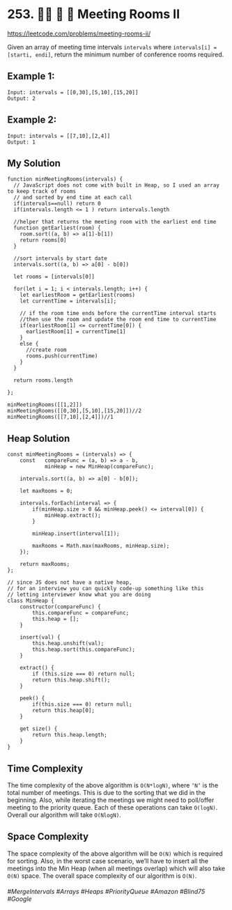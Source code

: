 # 253. 👩‍🦯 🔎 🌴 Meeting Rooms II
https://leetcode.com/problems/meeting-rooms-ii/

Given an array of meeting time intervals `intervals` where `intervals[i] = [starti, endi]`, return the minimum number of conference rooms required.

## Example 1:

````
Input: intervals = [[0,30],[5,10],[15,20]]
Output: 2
````

## Example 2:

````
Input: intervals = [[7,10],[2,4]]
Output: 1
````

## My Solution 

````
function minMeetingRooms(intervals) {
  // JavaScript does not come with built in Heap, so I used an array to keep track of rooms 
  // and sorted by end time at each call
  if(intervals==null) return 0
  if(intervals.length <= 1 ) return intervals.length
  
  //helper that returns the meeting room with the earliest end time
  function getEarliest(room) {
    room.sort((a, b) => a[1]-b[1])
    return rooms[0]
  }
  
  //sort intervals by start date
  intervals.sort((a, b) => a[0] - b[0])
  
  let rooms = [intervals[0]]
  
  for(let i = 1; i < intervals.length; i++) {
    let earliestRoom = getEarliest(rooms)
    let currentTime = intervals[i];
    
    // if the room time ends before the currentTime interval starts
    //then use the room and update the room end time to currentTime
    if(earliestRoom[1] <= currentTime[0]) {
      earliestRoom[1] = currentTime[1]
    }
    else {
      //create room
      rooms.push(currentTime)
    }
  }
  
  return rooms.length
  
};

minMeetingRooms([[1,2]])
minMeetingRooms([[0,30],[5,10],[15,20]])//2
minMeetingRooms([[7,10],[2,4]])//1
````

## Heap Solution 
````
const minMeetingRooms = (intervals) => {
    const   compareFunc = (a, b) => a - b,
            minHeap = new MinHeap(compareFunc);
    
    intervals.sort((a, b) => a[0] - b[0]);
    
    let maxRooms = 0;
    
    intervals.forEach(interval => {
        if(minHeap.size > 0 && minHeap.peek() <= interval[0]) {
            minHeap.extract();
        }
        
        minHeap.insert(interval[1]);
        
        maxRooms = Math.max(maxRooms, minHeap.size);
    });
    
    return maxRooms;
};

// since JS does not have a native heap, 
// for an interview you can quickly code-up something like this
// letting interviewer know what you are doing
class MinHeap {
    constructor(compareFunc) {
        this.compareFunc = compareFunc;
        this.heap = [];
    }
    
    insert(val) {
        this.heap.unshift(val);
        this.heap.sort(this.compareFunc);
    }
    
    extract() {
        if (this.size === 0) return null;
        return this.heap.shift();
    }
    
    peek() {
        if(this.size === 0) return null;
        return this.heap[0];
    }
    
    get size() {
        return this.heap.length;
    }
}
````

## Time Complexity
The time complexity of the above algorithm is `O(N*logN)`, where `‘N’` is the total number of meetings. This is due to the sorting that we did in the beginning. Also, while iterating the meetings we might need to poll/offer meeting to the priority queue. Each of these operations can take `O(logN)`. Overall our algorithm will take `O(NlogN)`.

## Space Complexity
The space complexity of the above algorithm will be `O(N)` which is required for sorting. Also, in the worst case scenario, we’ll have to insert all the meetings into the Min Heap (when all meetings overlap) which will also take `O(N)` space. The overall space complexity of our algorithm is `O(N)`.


###### #MergeIntervals #Arrays #Heaps #PriorityQueue #Amazon #Blind75 #Google
